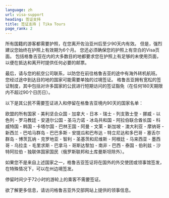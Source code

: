 ```yaml
---
language: zh
url: visa-support
heading: 签证支持
title: 签证支持 | Tika Tours
page_rank: 2
---
```

<div class="row content-row"><!-- 896 (1)-->
<div class="col-xs-12"><!-- 1240 -->

所有国籍的游客都需要护照，在您离开佐治亚州后至少90天内有效。 但是，强烈建议您始终在护照上有效期为6个月。 您还必须确保您的护照上有空白的Visa页面。 包括格鲁吉亚在内的大多数目的地都要求您在护照上有足够的未使用页面，以便在抵达和离开时提供任何必要的邮票。

最后，请与您的航空公司联系，以防您在前往格鲁吉亚的途中有海外转机航班。 您经过途中到达目的地的国家可能需要单独的过境签证。 格鲁吉亚拥有宽松的签证制度，其中包括对许多国家的公民进行短期访问的签证豁免（在任何180天期限内不超过90个日历日）。

以下是其公民不需要签证进入和停留在格鲁吉亚境内90天的国家名单：

欧盟的所有国家 \- 美利坚合众国 \- 加拿大 \- 日本 \- 瑞士 \- 列支敦士登 \- 挪威 \- 以色列 \- 罗马教廷 \- 安道尔公国 \- 圣马力诺
\- 冰岛共和国 \- 阿拉伯联合酋长国 \- 科威特国 \- 韩国 \- 卡塔尔国 \- 巴林王国 \- 阿曼 \- 文莱 \- 新加坡 \- 澳大利亚 \-
摩纳哥 \- 新西兰 \- 巴哈马群岛 \- 巴巴多斯 \- 安提瓜和巴布达 \- 特立尼达和多巴哥 \- 塞舌尔群岛 \- 博茨瓦纳 \- 克罗地亚 \- 智利
\- 圣基茨和尼维斯 \- 阿根廷 \- 马来西亚 \- 墨西哥 \- 乌拉圭 \- 毛里求斯 \- 巴拿马 \- 哥斯达黎加 \- 南非 \- 巴西 \- 泰国
\- 伯利兹 \- 沙特阿拉伯 \- 独联体国家国民（俄罗斯联邦和土库曼斯坦除外）。

如果您不是来自上述国家之一，格鲁吉亚签证将在国外的外交使团或领事馆签发，在特殊情况下，可以在州边境签发。

停留时间少于72小时的游轮上的乘客不需要签证。

欲了解更多信息，请访问格鲁吉亚外交部网站上提供的领事信息。

</div>

</div>
